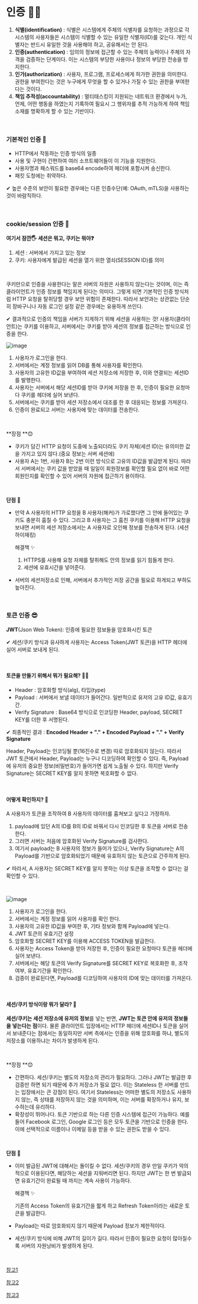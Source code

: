 # 인증 🙆‍♀️

1. **식별(identification)** : 식별은 시스템에게 주체의 식별자를 요청하는 과정으로 각 시스템의 사용자들은 시스템이 식별할 수 있는 유일한 식별자(ID)를 갖는다. 개인 식별자는 반드시 유일한 것을 사용해야 하고, 공유해서는 안 된다.
2. **인증(authentication)** : 임의의 정보에 접근할 수 있는 주체의 능력이나 주체의 자격을 검증하는 단계이다. 이는 시스템의 부당한 사용이나 정보의 부당한 전송을 방지한다.
3. **인가(authorization)** : 사용자, 프로그램, 프로세스에게 허가한 권한을 의미한다. 권한을 부여한다는 것은 누구에게 무엇을 할 수 있거나 가질 수 있는 권한을 부여한다는 것이다.
4. **책임 추적성(accountability)** : 멀티태스킹이 지원되는 네트워크 환경에서 누가, 언제, 어떤 행동을 하였는지 기록하여 필요시 그 행위자를 추적 가능하게 하여 책임 소재를 명확하게 할 수 있는 기반이다.

<br>

### 기본적인 인증 👾

- HTTP에서 작동하는 인증 방식의 일종
- 사용 및 구현이 간편하여 여러 소프트웨어들이 이 기능을 지원한다.
- 사용자명과 패스워드를 base64 encode하여 헤더에 포함시켜 송신한다.
- 패킷 도청에는 취약하다.

✔ 높은 수준의 보안이 필요한 경우에는 다른 인증수단(예: OAuth, mTLS)을 사용하는 것이 바람직하다.

<br>

### cookie/session 인증 🍪

**여기서 잠깐🖐 세션은 뭐고, 쿠키는 뭐야❓**

1. 세션 : 서버에서 가지고 있는 정보
2. 쿠키: 사용자에게 발급된 세션을 열기 위한 열쇠(SESSION ID)를 의미

<br>

쿠키만으로 인증을 사용한다는 말은 서버의 자원은 사용하지 않는다는 것이며, 이는 즉 클라이언트가 인증 정보를 책임지게 된다는 의미다. 그렇게 되면 기본적인 인증 방식처럼 HTTP 요청을 탈취당할 경우 보안 위험이 존재한다. 따라서 보안과는 상관없는 단순히 장바구니나 자동 로그인 설정 같은 경우에는 유용하게 쓰인다.

✔ 결과적으로 인증의 책임을 서버가 지게하기 위해 세션을 사용하는 것! 사용자(클라이언트)는 쿠키를 이용하고, 서버에서는 쿠키를 받아 세션의 정보를 접근하는 방식으로 인증을 한다.

![image](https://user-images.githubusercontent.com/62419307/90213028-c3524780-de2f-11ea-8f77-226b2e4adb85.png)

1. 사용자가 로그인을 한다.
2. 서버에서는 계정 정보를 읽어 DB를 통해 사용자를 확인한다.
3. 사용자의 고유한 ID값을 부여하여 세션 저장소에 저장한 후, 이와 연결되는 세션ID를 발행한다.
4. 사용자는 서버에서 해당 세션ID를 받아 쿠키에 저장을 한 후, 인증이 필요한 요청마다 쿠키를 헤더에 실어 보낸다.
5. 서버에서는 쿠키를 받아 세션 저장소에서 대조를 한 후 대응되는 정보를 가져온다.
6. 인증이 완료되고 서버는 사용자에 맞는 데이터를 전송한다.

<br>

**장점 **😊

- 쿠키가 담긴 HTTP 요청이 도중에 노출되더라도 쿠키 자체(세션 ID)는 유의미한 값을 가지고 있지 않다.(중요 정보는 서버 세션에)
- 사용자 A는 1번, 사용자 B는 2번 이런 방식으로 고유의 ID값을 발급받게 된다. 따라서 서버에서는 쿠키 값을 받았을 때 일일이 회원정보를 확인할 필요 없이 바로 어떤 회원인지를 확인할 수 있어 서버의 자원에 접근하기 용이하다.

<br>

 **단점** 🙁

- 만약 A 사용자의 HTTP 요청을 B 사용자(해커)가 가로챘다면 그 안에 들어있는 쿠키도 충분히 훔칠 수 있다. 그리고 B 사용자는 그 훔친 쿠키를 이용해 HTTP 요청을 보내면 서버의 세션 저장소에서는 A 사용자로 오인해 정보를 전송하게 된다. (세션 하이재킹)

  해결책 ✨

  1. HTTPS를 사용해 요청 자체를 탈취해도 안의 정보를 읽기 힘들게 한다. 
  2. 세션에 유효시간을 넣어준다. 

- 서버의 세션저장소로 인해, 서버에서 추가적인 저장 공간을 필요로 하게되고 부하도 높아진다.

<br>

### 토큰 인증 😎

**JWT**(Json Web Token): 인증에 필요한 정보들을 암호화시킨 토큰

✔ 세션/쿠키 방식과 유사하게 사용자는 Access Token(JWT 토큰)을 HTTP 헤더에 실어 서버로 보내게 된다.

<br>

#### 토큰을 만들기 위해서 뭐가 필요해? 🧙‍♀️

- Header : 암호화할 방식(alg), 타입(type) 
- Payload : 서버에서 보낼 데이터가 들어간다. 일반적으로 유저의 고유 ID값, 유효기간.
- Verify Signature : Base64 방식으로 인코딩한 Header, payload, SECRET KEY를 더한 후 서명된다.

✔ 최종적인 결과 : **Encoded Header + "." + Encoded Payload + "." + Verify Signature**

Header, Payload는 인코딩될 뿐(16진수로 변경) 따로 암호화되지 않는다. 따라서 JWT 토큰에서 Header, Payload는 누구나 디코딩하여 확인할 수 있다. 즉, Payload에 유저의 중요한 정보(비밀번호)가 들어가면 쉽게 노출될 수 있다. 하지만 Verify Signature는 SECRET KEY를 알지 못하면 복호화할 수 없다. 

<br>

#### 어떻게 확인하지? 🤔

A 사용자가 토큰을 조작하여 B 사용자의 데이터를 훔쳐보고 싶다고 가정하자. 

1. payload에 있던 A의 ID를 B의 ID로 바꿔서 다시 인코딩한 후 토큰을 서버로 전송한다. 
2. 그러면 서버는 처음에 암호화된 Verify Signature를 검사한다. 
3. 여기서 payload는 B 사용자의 정보가 들어가 있으나, Verify Signature는 A의 Payload를 기반으로 암호화되었기 때문에 유효하지 않는 토큰으로 간주하게 된다. 

✔ 따라서, A 사용자는 SECRET KEY를 알지 못하는 이상 토큰을 조작할 수 없다는 걸 확인할 수 있다.

<br>

![image](https://user-images.githubusercontent.com/62419307/90214549-d49d5300-de33-11ea-9ea0-66a505a666ba.png)

1. 사용자가 로그인을 한다.
2. 서버에서는 계정 정보를 읽어 사용자를 확인 한다.
3.  사용자의 고유한 ID값을 부여한 후, 기타 정보와 함께 Payload에 넣는다.
4. JWT 토큰의 유효기간 설정
5.  암호화할 SECRET KEY를 이용해 ACCESS TOKEN을 발급한다.
6. 사용자는 Access Token을 받아 저장한 후, 인증이 필요한 요청마다 토큰을 헤더에 실어 보낸다.
7. 서버에서는 해당 토큰의 Verify Signature를 SECRET KEY로 복호화한 후, 조작 여부, 유효기간을 확인한다.
8. 검증이 완료된다면, Payload를 디코딩하여 사용자의 ID에 맞는 데이터를 가져온다. 

<br>

#### 세션/쿠키 방식이랑 뭐가 달라? 👀

**세션/쿠키는 세션 저장소에 유저의 정보**를 넣는 반면, **JWT는 토큰 안에 유저의 정보들을 넣는다는 점**이다. 물론 클라이언트 입장에서는 HTTP 헤더에 세션ID나 토큰을 실어서 보내준다는 점에서는 동일하지만 서버 측에서는 인증을 위해 암호화를 하냐, 별도의 저장소를 이용하냐는 차이가 발생하게 된다.

<br>

**장점 **😊

- 간편하다. 세션/쿠키는 별도의 저장소의 관리가 필요하다. 그러나 JWT는 발급한 후 검증만 하면 되기 때문에 추가 저장소가 필요 없다. 이는 Stateless 한 서버를 만드는 입장에서는 큰 강점이 된다. 여기서 Stateless는 어떠한 별도의 저장소도 사용하지 않는, 즉 상태를 저장하지 않는 것을 의미하며, 이는 서버를 확장하거나 유지, 보수하는데 유리하다.
- 확장성이 뛰어나다. 토큰 기반으로 하는 다른 인증 시스템에 접근이 가능하다. 예를 들어 Facebook 로그인, Google 로그인 등은 모두 토큰을 기반으로 인증을 한다. 이에 선택적으로 이름이나 이메일 등을 받을 수 있는 권한도 받을 수 있다.

<br>

 **단점** 🙁

- 이미 발급된 JWT에 대해서는 돌이킬 수 없다. 세션/쿠키의 경우 만일 쿠키가 악의적으로 이용된다면, 해당하는 세션을 지워버리면 된다. 하지만 JWT는 한 번 발급되면 유효기간이 완료될 때 까지는 계속 사용이 가능하다. 

  해결책 ✨

  기존의 Access Token의 유효기간을 짧게 하고 Refresh Token이라는 새로운 토큰을 발급한다.

- Payload는 따로 암호화되지 않기 때문에 Payload 정보가 제한적이다.

- 세션/쿠키 방식에 비해 JWT의 길이가 길다. 따라서 인증이 필요한 요청이 많아질수록 서버의 자원낭비가 발생하게 된다.

<br>

[참고1](https://m.blog.naver.com/PostView.nhn?blogId=wnrjsxo&logNo=221727680845&proxyReferer=https:%2F%2Fwww.google.com%2F)

[참고2]([https://zetawiki.com/wiki/HTTP_%EA%B8%B0%EB%B3%B8_%EC%9D%B8%EC%A6%9D](https://zetawiki.com/wiki/HTTP_기본_인증))

[참고3](https://tansfil.tistory.com/58)